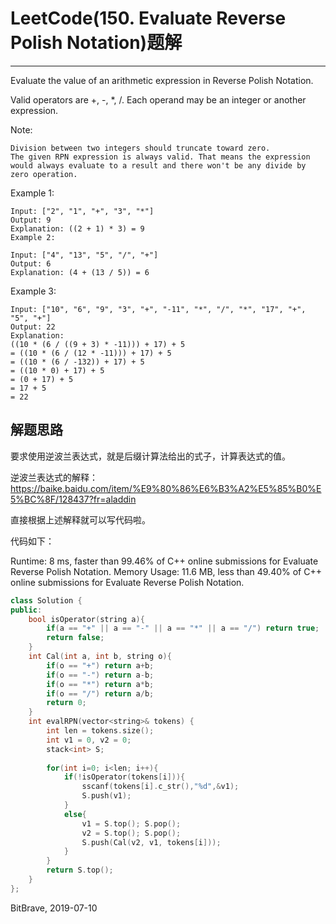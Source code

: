 # LeetCode(150. Evaluate Reverse Polish Notation)题解
------
Evaluate the value of an arithmetic expression in Reverse Polish Notation.

Valid operators are +, -, *, /. Each operand may be an integer or another expression.

Note:

    Division between two integers should truncate toward zero.
    The given RPN expression is always valid. That means the expression would always evaluate to a result and there won't be any divide by zero operation.
Example 1:

    Input: ["2", "1", "+", "3", "*"]
    Output: 9
    Explanation: ((2 + 1) * 3) = 9
    Example 2:

    Input: ["4", "13", "5", "/", "+"]
    Output: 6
    Explanation: (4 + (13 / 5)) = 6
Example 3:

    Input: ["10", "6", "9", "3", "+", "-11", "*", "/", "*", "17", "+", "5", "+"]
    Output: 22
    Explanation: 
    ((10 * (6 / ((9 + 3) * -11))) + 17) + 5
    = ((10 * (6 / (12 * -11))) + 17) + 5
    = ((10 * (6 / -132)) + 17) + 5
    = ((10 * 0) + 17) + 5
    = (0 + 17) + 5
    = 17 + 5
    = 22

## 解题思路

要求使用逆波兰表达式，就是后缀计算法给出的式子，计算表达式的值。

逆波兰表达式的解释：<https://baike.baidu.com/item/%E9%80%86%E6%B3%A2%E5%85%B0%E5%BC%8F/128437?fr=aladdin>

直接根据上述解释就可以写代码啦。

代码如下：

Runtime: 8 ms, faster than 99.46% of C++ online submissions for Evaluate Reverse Polish Notation.
Memory Usage: 11.6 MB, less than 49.40% of C++ online submissions for Evaluate Reverse Polish Notation.

```C++
class Solution {
public:
    bool isOperator(string a){
        if(a == "+" || a == "-" || a == "*" || a == "/") return true;
        return false;
    }
    int Cal(int a, int b, string o){
        if(o == "+") return a+b;
        if(o == "-") return a-b;
        if(o == "*") return a*b;
        if(o == "/") return a/b;
        return 0;
    }
    int evalRPN(vector<string>& tokens) {
        int len = tokens.size();
        int v1 = 0, v2 = 0;
        stack<int> S;
        
        for(int i=0; i<len; i++){
            if(!isOperator(tokens[i])){
                sscanf(tokens[i].c_str(),"%d",&v1);
                S.push(v1);
            }
            else{
                v1 = S.top(); S.pop();
                v2 = S.top(); S.pop();
                S.push(Cal(v2, v1, tokens[i]));
            }
        }
        return S.top();
    }
};
```

BitBrave, 2019-07-10